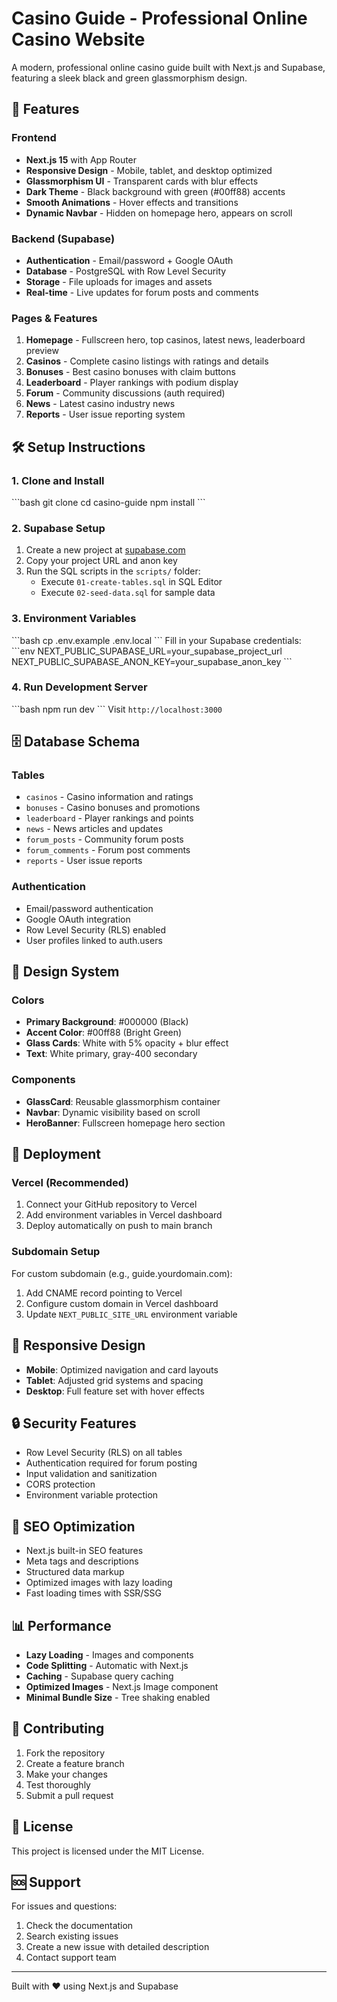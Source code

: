 # Casino Guide - Professional Online Casino Website

A modern, professional online casino guide built with Next.js and Supabase, featuring a sleek black and green glassmorphism design.

## 🚀 Features

### Frontend
- **Next.js 15** with App Router
- **Responsive Design** - Mobile, tablet, and desktop optimized
- **Glassmorphism UI** - Transparent cards with blur effects
- **Dark Theme** - Black background with green (#00ff88) accents
- **Smooth Animations** - Hover effects and transitions
- **Dynamic Navbar** - Hidden on homepage hero, appears on scroll

### Backend (Supabase)
- **Authentication** - Email/password + Google OAuth
- **Database** - PostgreSQL with Row Level Security
- **Storage** - File uploads for images and assets
- **Real-time** - Live updates for forum posts and comments

### Pages & Features
1. **Homepage** - Fullscreen hero, top casinos, latest news, leaderboard preview
2. **Casinos** - Complete casino listings with ratings and details
3. **Bonuses** - Best casino bonuses with claim buttons
4. **Leaderboard** - Player rankings with podium display
5. **Forum** - Community discussions (auth required)
6. **News** - Latest casino industry news
7. **Reports** - User issue reporting system

## 🛠 Setup Instructions

### 1. Clone and Install
\`\`\`bash
git clone <repository-url>
cd casino-guide
npm install
\`\`\`

### 2. Supabase Setup
1. Create a new project at [supabase.com](https://supabase.com)
2. Copy your project URL and anon key
3. Run the SQL scripts in the `scripts/` folder:
   - Execute `01-create-tables.sql` in SQL Editor
   - Execute `02-seed-data.sql` for sample data

### 3. Environment Variables
\`\`\`bash
cp .env.example .env.local
\`\`\`
Fill in your Supabase credentials:
\`\`\`env
NEXT_PUBLIC_SUPABASE_URL=your_supabase_project_url
NEXT_PUBLIC_SUPABASE_ANON_KEY=your_supabase_anon_key
\`\`\`

### 4. Run Development Server
\`\`\`bash
npm run dev
\`\`\`
Visit `http://localhost:3000`

## 🗄 Database Schema

### Tables
- `casinos` - Casino information and ratings
- `bonuses` - Casino bonuses and promotions  
- `leaderboard` - Player rankings and points
- `news` - News articles and updates
- `forum_posts` - Community forum posts
- `forum_comments` - Forum post comments
- `reports` - User issue reports

### Authentication
- Email/password authentication
- Google OAuth integration
- Row Level Security (RLS) enabled
- User profiles linked to auth.users

## 🎨 Design System

### Colors
- **Primary Background**: #000000 (Black)
- **Accent Color**: #00ff88 (Bright Green)
- **Glass Cards**: White with 5% opacity + blur effect
- **Text**: White primary, gray-400 secondary

### Components
- **GlassCard**: Reusable glassmorphism container
- **Navbar**: Dynamic visibility based on scroll
- **HeroBanner**: Fullscreen homepage hero section

## 🚀 Deployment

### Vercel (Recommended)
1. Connect your GitHub repository to Vercel
2. Add environment variables in Vercel dashboard
3. Deploy automatically on push to main branch

### Subdomain Setup
For custom subdomain (e.g., guide.yourdomain.com):
1. Add CNAME record pointing to Vercel
2. Configure custom domain in Vercel dashboard
3. Update `NEXT_PUBLIC_SITE_URL` environment variable

## 📱 Responsive Design

- **Mobile**: Optimized navigation and card layouts
- **Tablet**: Adjusted grid systems and spacing
- **Desktop**: Full feature set with hover effects

## 🔒 Security Features

- Row Level Security (RLS) on all tables
- Authentication required for forum posting
- Input validation and sanitization
- CORS protection
- Environment variable protection

## 🎯 SEO Optimization

- Next.js built-in SEO features
- Meta tags and descriptions
- Structured data markup
- Optimized images with lazy loading
- Fast loading times with SSR/SSG

## 📊 Performance

- **Lazy Loading** - Images and components
- **Code Splitting** - Automatic with Next.js
- **Caching** - Supabase query caching
- **Optimized Images** - Next.js Image component
- **Minimal Bundle Size** - Tree shaking enabled

## 🤝 Contributing

1. Fork the repository
2. Create a feature branch
3. Make your changes
4. Test thoroughly
5. Submit a pull request

## 📄 License

This project is licensed under the MIT License.

## 🆘 Support

For issues and questions:
1. Check the documentation
2. Search existing issues
3. Create a new issue with detailed description
4. Contact support team

---

Built with ❤️ using Next.js and Supabase
